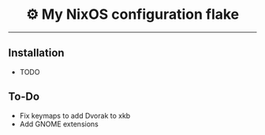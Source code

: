 <div align="center">
	<h1>⚙️ My NixOS configuration flake</h1>
</div>

---

## Installation

- TODO

## To-Do

- Fix keymaps to add Dvorak to xkb
- Add GNOME extensions
